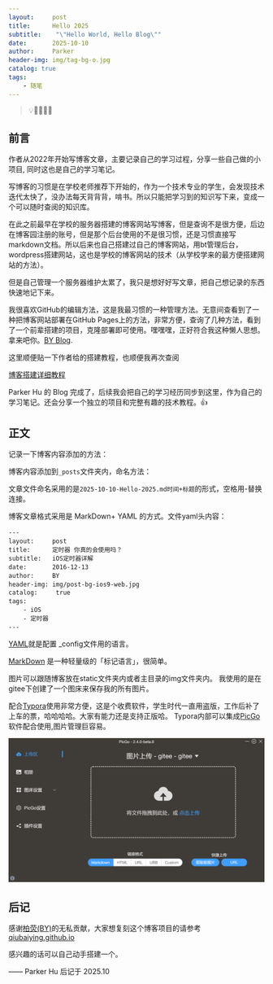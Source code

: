 ```yaml
---
layout:     post
title:      Hello 2025
subtitle:    "\"Hello World, Hello Blog\""
date:       2025-10-10
author:     Parker
header-img: img/tag-bg-o.jpg
catalog: true
tags:
    - 随笔
---
```


> 💡🎈🎈🎈🤣 

## 前言

作者从2022年开始写博客文章，主要记录自己的学习过程，分享一些自己做的小项目, 同时这也是自己的学习笔记。

写博客的习惯是在学校老师推荐下开始的，作为一个技术专业的学生，会发现技术迭代太快了，没办法每天背背背，啃书。所以只能把学习到的知识写下来，变成一个可以随时查阅的知识库。

在此之前最早在学校的服务器搭建的博客网站写博客，但是查询不是很方便，后边在博客园注册的账号，但是那个后台使用的不是很习惯，还是习惯直接写markdown文档。所以后来也自己搭建过自己的博客网站，用bt管理后台，wordpress搭建网站，这也是学校的博客网站的技术（从学校学来的最方便搭建网站的方法）。

但是自己管理一个服务器维护太累了，我只是想好好写文章，把自己想记录的东西快速地记下来。

我很喜欢GitHub的编辑方法，这是我最习惯的一种管理方法。无意间查看到了一种把博客网站部署在GitHub Pages上的方法，非常方便，查询了几种方法，看到了一个前辈搭建的项目，克隆部署即可使用。嘿嘿嘿，正好符合我这种懒人思想。拿来吧你。[BY Blog](https://qiubaiying.github.io/).

这里顺便贴一下作者给的搭建教程，也顺便我再次查阅

[博客搭建详细教程](https://github.com/qiubaiying/qiubaiying.github.io/wiki/%E5%8D%9A%E5%AE%A2%E6%90%AD%E5%BB%BA%E8%AF%A6%E7%BB%86%E6%95%99%E7%A8%8B)

Parker Hu 的 Blog 完成了，后续我会把自己的学习经历同步到这里，作为自己的学习笔记。还会分享一个独立的项目和完整有趣的技术教程。👍



## 正文

记录一下博客内容添加的方法：

博客内容添加到`_posts`文件夹内，命名方法：

文章文件命名采用的是`2025-10-10-Hello-2025.md时间+标题`的形式，空格用-替换连接。

博客文章格式采用是 MarkDown+ YAML 的方式。文件yaml头内容：

``` bash
---
layout:     post
title:      定时器 你真的会使用吗？
subtitle:   iOS定时器详解
date:       2016-12-13
author:     BY
header-img: img/post-bg-ios9-web.jpg
catalog: 	 true
tags:
    - iOS
    - 定时器
---
```

[YAML](https://www.runoob.com/w3cnote/yaml-intro.html)就是配置 _config文件用的语言。

[MarkDown](https://markdown.com.cn/basic-syntax/) 是一种轻量级的「标记语言」，很简单。

图片可以跟随博客放在static文件夹内或者主目录的img文件夹内。
我使用的是在gitee下创建了一个图床来保存我的所有图片。

配合[Typora](https://typoraio.cn/)使用非常方便，这是个收费软件，学生时代一直用盗版，工作后补了上车的票，哈哈哈哈。大家有能力还是支持正版哈。
Typora内部可以集成[PicGo](https://picgo.github.io/PicGo-Doc/zh/)软件配合使用,图片管理巨容易。

![alt text](/img/image.png)

## 后记

感谢[柏荧(BY)](https://qiubaiying.github.io/about/)的无私贡献，大家想复刻这个博客项目的请参考[qiubaiying.github.io](https://github.com/qiubaiying/qiubaiying.github.io)

感兴趣的话可以自己动手搭建一个。

—— Parker Hu 后记于 2025.10


